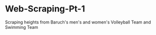 # Web-Scraping-Pt-1
Scraping heights from Baruch's men's and women's Volleyball Team and Swimming Team

